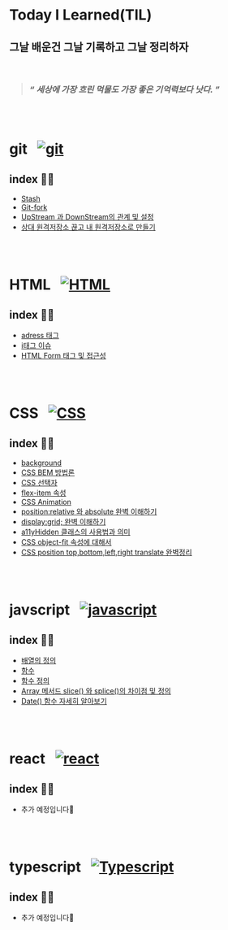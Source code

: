<h1>Today I Learned(TIL)</h1>


<h2>그날 배운건 그날 기록하고 그날 정리하자</h2>
 
 <br/>

  > ### *“ 세상에 가장 흐린 먹물도 가장 좋은 기억력보다 낫다. ”* 

<br/>
  <br />

   

 # git &nbsp; [![git](https://skillicons.dev/icons?i=git)](https://skillicons.dev)
 ## index 💁‍♂️
 - [Stash](https://github.com/suwan98/TIL-Today-I-Learned/blob/main/git/git-stash.md)
 - [Git-fork](./git/fork.md)
 - [UpStream 과 DownStream의 관계 및 설정](./git/upstream-downstream.md)
 - [상대 원격저장소 끊고 내 원격저장소로 만들기](./git/git-remote-and-clone.md)

  
  <br/>
  <br />
  

   
  # HTML &nbsp; [![HTML](https://skillicons.dev/icons?i=html)](https://skillicons.dev)
  ## index 💁‍♂️
  - [adress 태그](https://github.com/suwan98/TIL-Today-I-Learned/blob/main/html/adress-tag.md)
  - [i태그 이슈](https://github.com/suwan98/TIL-Today-I-Learned/blob/main/html/i-tag-issue.md)
  - [HTML Form 태그 및 접근성](./html/html-form.md)

<br />
<br />


# CSS &nbsp;  [![CSS](https://skillicons.dev/icons?i=css)](https://skillicons.dev)
 
## index 💁‍♂️
- [background](https://github.com/suwan98/TIL-Today-I-Learned/blob/main/html/i-tag-issue.md)
- [CSS BEM 방법론](https://github.com/suwan98/TIL-Today-I-Learned/blob/main/css/CSS-BEM-Naming.md)
- [CSS 선택자](./css/css-selector.md)
- [flex-item 속성](./css/flex-item.md)
- [CSS Animation](./css/animation.md)
- [position:relative 와 absolute 완벽 이해하기](./css/position.md)
- [display:grid; 완벽 이해하기](./css/grid.md)
- [a11yHidden 클래스의 사용법과 의미](./css/a11yHidden.md)
- [CSS object-fit 속성에 대해서](./css/object-fit.md)
- [CSS position top,bottom,left,right translate 완벽정리](./css/CSS-top-right-left-bottom.md)

<br />
<br />


# javscript &nbsp; [![javascript](https://skillicons.dev/icons?i=js)](https://skillicons.dev)
## index 💁‍♂️
- [배열의 정의](https://github.com/suwan98/TIL-Today-I-Learned/blob/main/javascript/array.md)
- [함수](https://github.com/suwan98/TIL-Today-I-Learned/blob/main/javascript/function.md)
- [함수 정의](https://github.com/suwan98/TIL-Today-I-Learned/blob/main/javascript/function-definition.md)
- [Array 메서드 slice() 와 splice()의 차이점 및 정의](./javascript/array2.md)
- [Date() 함수 자세히 알아보기](./javascript/Date.md)

<br />
<br />

# react  &nbsp; [![react](https://skillicons.dev/icons?i=react)](https://skillicons.dev)
## index 💁‍♂️
- 추가 예정입니다🥲

<br />
<br />


# typescript &nbsp;   [![Typescript](https://skillicons.dev/icons?i=ts)](https://skillicons.dev)
## index 💁‍♂️
- 추가 예정입니다🥲
